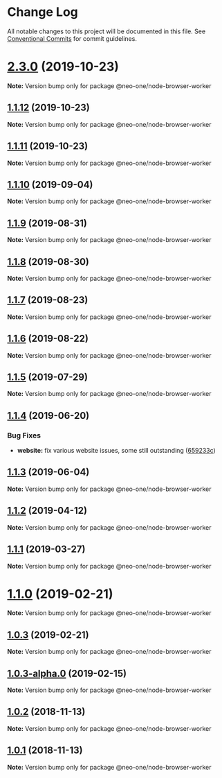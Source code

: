 # Change Log

All notable changes to this project will be documented in this file.
See [Conventional Commits](https://conventionalcommits.org) for commit guidelines.

# [2.3.0](https://github.com/neo-one-suite/neo-one/compare/@neo-one/node-browser-worker@1.1.12...@neo-one/node-browser-worker@2.3.0) (2019-10-23)

**Note:** Version bump only for package @neo-one/node-browser-worker





## [1.1.12](https://github.com/neo-one-suite/neo-one/compare/@neo-one/node-browser-worker@1.1.11...@neo-one/node-browser-worker@1.1.12) (2019-10-23)

**Note:** Version bump only for package @neo-one/node-browser-worker





## [1.1.11](https://github.com/neo-one-suite/neo-one/compare/@neo-one/node-browser-worker@1.1.10...@neo-one/node-browser-worker@1.1.11) (2019-10-23)

**Note:** Version bump only for package @neo-one/node-browser-worker





## [1.1.10](https://github.com/neo-one-suite/neo-one/compare/@neo-one/node-browser-worker@1.1.9...@neo-one/node-browser-worker@1.1.10) (2019-09-04)

**Note:** Version bump only for package @neo-one/node-browser-worker





## [1.1.9](https://github.com/neo-one-suite/neo-one/compare/@neo-one/node-browser-worker@1.1.8...@neo-one/node-browser-worker@1.1.9) (2019-08-31)

**Note:** Version bump only for package @neo-one/node-browser-worker





## [1.1.8](https://github.com/neo-one-suite/neo-one/compare/@neo-one/node-browser-worker@1.1.7...@neo-one/node-browser-worker@1.1.8) (2019-08-30)

**Note:** Version bump only for package @neo-one/node-browser-worker





## [1.1.7](https://github.com/neo-one-suite/neo-one/compare/@neo-one/node-browser-worker@1.1.6...@neo-one/node-browser-worker@1.1.7) (2019-08-23)

**Note:** Version bump only for package @neo-one/node-browser-worker





## [1.1.6](https://github.com/neo-one-suite/neo-one/compare/@neo-one/node-browser-worker@1.1.5...@neo-one/node-browser-worker@1.1.6) (2019-08-22)

**Note:** Version bump only for package @neo-one/node-browser-worker





## [1.1.5](https://github.com/neo-one-suite/neo-one/compare/@neo-one/node-browser-worker@1.1.4...@neo-one/node-browser-worker@1.1.5) (2019-07-29)

**Note:** Version bump only for package @neo-one/node-browser-worker





## [1.1.4](https://github.com/neo-one-suite/neo-one/compare/@neo-one/node-browser-worker@1.1.3...@neo-one/node-browser-worker@1.1.4) (2019-06-20)


### Bug Fixes

* **website:** fix various website issues, some still outstanding ([659233c](https://github.com/neo-one-suite/neo-one/commit/659233c))





## [1.1.3](https://github.com/neo-one-suite/neo-one/compare/@neo-one/node-browser-worker@1.1.2...@neo-one/node-browser-worker@1.1.3) (2019-06-04)

**Note:** Version bump only for package @neo-one/node-browser-worker





## [1.1.2](https://github.com/neo-one-suite/neo-one/compare/@neo-one/node-browser-worker@1.1.1...@neo-one/node-browser-worker@1.1.2) (2019-04-12)

**Note:** Version bump only for package @neo-one/node-browser-worker





## [1.1.1](https://github.com/neo-one-suite/neo-one/compare/@neo-one/node-browser-worker@1.1.0...@neo-one/node-browser-worker@1.1.1) (2019-03-27)

**Note:** Version bump only for package @neo-one/node-browser-worker





# [1.1.0](https://github.com/neo-one-suite/neo-one/compare/@neo-one/node-browser-worker@1.0.3...@neo-one/node-browser-worker@1.1.0) (2019-02-21)

**Note:** Version bump only for package @neo-one/node-browser-worker





## [1.0.3](https://github.com/neo-one-suite/neo-one/compare/@neo-one/node-browser-worker@1.0.3-alpha.0...@neo-one/node-browser-worker@1.0.3) (2019-02-21)

**Note:** Version bump only for package @neo-one/node-browser-worker





## [1.0.3-alpha.0](https://github.com/neo-one-suite/neo-one/compare/@neo-one/node-browser-worker@1.0.2...@neo-one/node-browser-worker@1.0.3-alpha.0) (2019-02-15)

**Note:** Version bump only for package @neo-one/node-browser-worker





## [1.0.2](https://github.com/neo-one-suite/neo-one/compare/@neo-one/node-browser-worker@1.0.1...@neo-one/node-browser-worker@1.0.2) (2018-11-13)

**Note:** Version bump only for package @neo-one/node-browser-worker





## [1.0.1](https://github.com/neo-one-suite/neo-one/compare/@neo-one/node-browser-worker@1.0.0...@neo-one/node-browser-worker@1.0.1) (2018-11-13)

**Note:** Version bump only for package @neo-one/node-browser-worker
